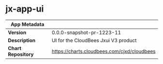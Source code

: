 # jx-app-ui

|App Metadata||
|---|---|
| **Version** | 0.0.0-snapshot-pr-1223-11 |
| **Description** | UI for the CloudBees Jxui V3 product |
| **Chart Repository** | https://charts.cloudbees.com/cjxd/cloudbees |
